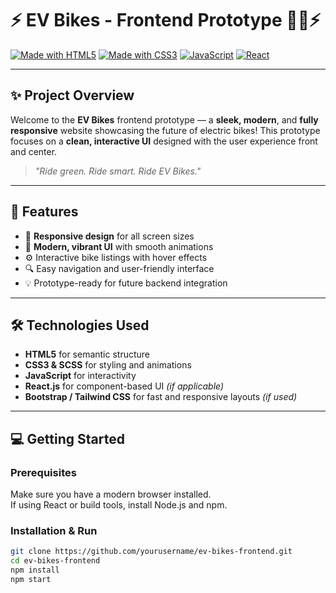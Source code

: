 # ⚡ EV Bikes - Frontend Prototype 🚴‍♂️⚡

[![Made with HTML5](https://img.shields.io/badge/HTML5-%23E34F26.svg?style=for-the-badge&logo=html5&logoColor=white)](https://developer.mozilla.org/en-US/docs/Web/HTML) 
[![Made with CSS3](https://img.shields.io/badge/CSS3-%231572B6.svg?style=for-the-badge&logo=css3&logoColor=white)](https://developer.mozilla.org/en-US/docs/Web/CSS) 
[![JavaScript](https://img.shields.io/badge/JavaScript-%23F7DF1E.svg?style=for-the-badge&logo=javascript&logoColor=black)](https://developer.mozilla.org/en-US/docs/Web/JavaScript) 
[![React](https://img.shields.io/badge/React-%2320232a.svg?style=for-the-badge&logo=react&logoColor=%2361DAFB)](https://reactjs.org/)

---

## ✨ Project Overview

Welcome to the **EV Bikes** frontend prototype — a **sleek, modern**, and **fully responsive** website showcasing the future of electric bikes! This prototype focuses on a **clean, interactive UI** designed with the user experience front and center.

> *"Ride green. Ride smart. Ride EV Bikes."*

---

## 🚀 Features

- 📱 **Responsive design** for all screen sizes  
- 🎨 **Modern, vibrant UI** with smooth animations  
- ⚙️ Interactive bike listings with hover effects  
- 🔍 Easy navigation and user-friendly interface  
- 💡 Prototype-ready for future backend integration  

---

## 🛠️ Technologies Used

- **HTML5** for semantic structure  
- **CSS3 & SCSS** for styling and animations  
- **JavaScript** for interactivity  
- **React.js** for component-based UI *(if applicable)*  
- **Bootstrap / Tailwind CSS** for fast and responsive layouts *(if used)*

---

## 💻 Getting Started

### Prerequisites

Make sure you have a modern browser installed.  
If using React or build tools, install Node.js and npm.

### Installation & Run

```bash
git clone https://github.com/yourusername/ev-bikes-frontend.git
cd ev-bikes-frontend
npm install
npm start
